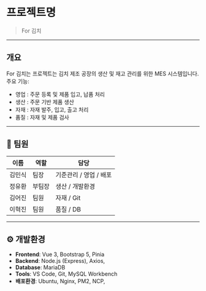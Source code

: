 # 프로젝트명
> For 김치

---

## 개요
For 김치는 프로젝트는 김치 제조 공장의 생산 및 재고 관리를 위한 MES 시스템입니다.  
주요 기능:
- 영업 : 주문 등록 및 제품 입고, 납품 처리
- 생산 : 주문 기반 제품 생산
- 자재 : 자재 발주, 입고, 출고 처리
- 품질 : 자재 및 제품 검사

---

## 👥 팀원
| 이름 | 역할 | 담당 |
|------|------|--------|
| 김민식 | 팀장 | 기준관리 / 영업 / 배포 |
| 정유환 | 부팀장 | 생산 / 개발환경 |
| 김어진 | 팀원 | 자재 / Git |
| 이혁진 | 팀원 | 품질 / DB |


---

## ⚙️ 개발환경
- **Frontend**: Vue 3, Bootstrap 5, Pinia
- **Backend**: Node.js (Express), Axios,
- **Database**: MariaDB
- **Tools**: VS Code, Git, MySQL Workbench
- **배포환경**: Ubuntu, Nginx, PM2, NCP,
